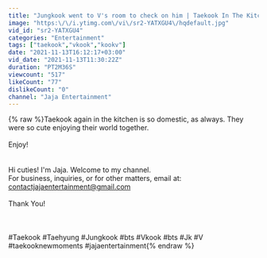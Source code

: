 ```yaml
---
title: "Jungkook went to V's room to check on him | Taekook In The Kitchen is a cute concept"
image: "https:\/\/i.ytimg.com\/vi\/sr2-YATXGU4\/hqdefault.jpg"
vid_id: "sr2-YATXGU4"
categories: "Entertainment"
tags: ["taekook","vkook","kookv"]
date: "2021-11-13T16:12:17+03:00"
vid_date: "2021-11-13T11:30:22Z"
duration: "PT2M36S"
viewcount: "517"
likeCount: "77"
dislikeCount: "0"
channel: "Jaja Entertainment"
---
```

{% raw %}Taekook again in the kitchen is so domestic, as always. They were so cute enjoying their world together.<br /><br />Enjoy!<br /><br /><br />Hi cuties! I'm Jaja. Welcome to my channel.<br />For business, inquiries, or for other matters, email at:<br />contactjajaentertainment@gmail.com<br /><br />Thank You!<br /><br /><br /><br />#Taekook #Taehyung #Jungkook #bts #Vkook #bts #Jk #V #taekooknewmoments #jajaentertainment{% endraw %}
